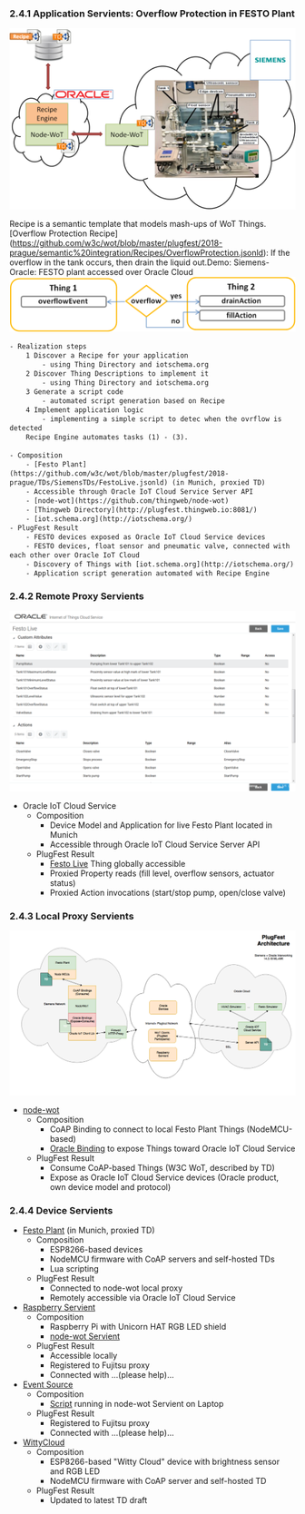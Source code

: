 ### 2.4.1 Application Servients: Overflow Protection in FESTO Plant

![siemens_recipe_application](images/siemens-recipe-application.png)

Recipe is a semantic template that models mash-ups of WoT Things.
[Overflow Protection Recipe] (https://github.com/w3c/wot/blob/master/plugfest/2018-prague/semantic%20integration/Recipes/OverflowProtection.jsonld): If the overflow in the tank occurs, then drain the liquid out.Demo: Siemens-Oracle: FESTO plant accessed over Oracle Cloud
![Recipe_Overflow_Protection_on_FESTO_WS](images/Recipe-Overflow-Protection-on-FESTO-WS.png)
    
    - Realization steps
        1 Discover a Recipe for your application
            - using Thing Directory and iotschema.org
        2 Discover Thing Descriptions to implement it
            - using Thing Directory and iotschema.org
        3 Generate a script code
            - automated script generation based on Recipe
        4 Implement application logic
            - implementing a simple script to detec when the ovrflow is detected
        Recipe Engine automates tasks (1) - (3).

    - Composition
        - [Festo Plant](https://github.com/w3c/wot/blob/master/plugfest/2018-prague/TDs/SiemensTDs/FestoLive.jsonld) (in Munich, proxied TD)
        - Accessible through Oracle IoT Cloud Service Server API
        - [node-wot](https://github.com/thingweb/node-wot)
        - [Thingweb Directory](http://plugfest.thingweb.io:8081/)
        - [iot.schema.org](http://iotschema.org/)
    - PlugFest Result
        - FESTO devices exposed as Oracle IoT Cloud Service devices
        - FESTO devices, float sensor and pneumatic valve, connected with each other over Oracle IoT Cloud 
        - Discovery of Things with [iot.schema.org](http://iotschema.org/) 
        - Application script generation automated with Recipe Engine

### 2.4.2 Remote Proxy Servients

![oracle-iot-cs-festolive](images/siemens_oracle_festolive.PNG)

- Oracle IoT Cloud Service
   - Composition
      - Device Model and Application for live Festo Plant located in Munich
      - Accessible through Oracle IoT Cloud Service Server API
   - PlugFest Result
      - [Festo Live](https://github.com/w3c/wot/blob/master/plugfest/2018-prague/TDs/SiemensTDs/FestoLive.jsonld) Thing globally accessible
      - Proxied Property reads (fill level, overflow sensors, actuator status)
      - Proxied Action invocations (start/stop pump, open/close valve)

### 2.4.3 Local Proxy Servients

![binding-oracle](images/plugfest-prague-2018-siemens-festolive.png)

- [node-wot](https://github.com/thingweb/node-wot)
   - Composition
      - CoAP Binding to connect to local Festo Plant Things (NodeMCU-based)
      - [Oracle Binding](https://github.com/thingweb/node-wot/tree/master/packages/binding-oracle) to expose Things toward Oracle IoT Cloud Service
   - PlugFest Result
      - Consume CoAP-based Things (W3C WoT, described by TD)
      - Expose as Oracle IoT Cloud Service devices (Oracle product, own device model and protocol)

### 2.4.4 Device Servients

- [Festo Plant](https://github.com/w3c/wot/blob/master/plugfest/2018-prague/TDs/SiemensTDs/FestoLive.jsonld) (in Munich, proxied TD)
    - Composition
        - ESP8266-based devices
        - NodeMCU firmware with CoAP servers and self-hosted TDs
        - Lua scripting
    - PlugFest Result
        - Connected to node-wot local proxy
        - Remotely accessible via Oracle IoT Cloud Service
- [Raspberry Servient](https://github.com/w3c/wot/blob/master/plugfest/2018-prague/TDs/SiemensTDs/Unicorn.jsonld)
    - Composition
        - Raspberry Pi with Unicorn HAT RGB LED shield
        - [node-wot Servient](https://github.com/thingweb/node-wot/blob/master/packages/demo-servients/src/raspberry-servient.ts)
    - PlugFest Result
        - Accessible locally
        - Registered to Fujitsu proxy
        - Connected with ...(please help)...
- [Event Source](https://github.com/w3c/wot/blob/master/plugfest/2018-prague/TDs/SiemensTDs/EventSource.jsonld)
    - Composition
        - [Script](https://github.com/thingweb/node-wot/blob/master/examples/scripts/example-event.js) running in node-wot Servient on Laptop
    - PlugFest Result
        - Registered to Fujitsu proxy
        - Connected with ...(please help)...
- [WittyCloud](https://github.com/w3c/wot/blob/master/plugfest/2018-prague/TDs/SiemensTDs/WittyCloud.jsonld)
    - Composition
        - ESP8266-based "Witty Cloud" device with brightness sensor and RGB LED
        - NodeMCU firmware with CoAP server and self-hosted TD
    - PlugFest Result
        - Updated to latest TD draft
